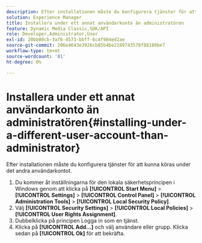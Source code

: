 ```yaml
---
description: Efter installationen måste du konfigurera tjänster för att kunna köras under det andra användarkontot.
solution: Experience Manager
title: Installera under ett annat användarkonto än administratören
feature: Dynamic Media Classic,SDK/API
role: Developer,Administrator,User
exl-id: 20bb00cb-3af6-4573-bbff-8c4f984ed2ae
source-git-commit: 206e4643e3926cb85b4be2189743578f88180be7
workflow-type: tm+mt
source-wordcount: '81'
ht-degree: 0%

---
```


# Installera under ett annat användarkonto än administratören{#installing-under-a-different-user-account-than-administrator}

Efter installationen måste du konfigurera tjänster för att kunna köras under det andra användarkontot.

1. Du kommer åt inställningarna för den lokala säkerhetsprincipen i Windows genom att klicka på **[!UICONTROL Start Menu]** > **[!UICONTROL Settings]** > **[!UICONTROL Control Panel]** > **[!UICONTROL Administration Tools]** > **[!UICONTROL Local Security Policy]**.
1. Välj **[!UICONTROL Security Settings]** > **[!UICONTROL Local Policies]** > **[!UICONTROL User Rights Assignment]**.
1. Dubbelklicka på principen Logga in som en tjänst.
1. Klicka på **[!UICONTROL Add…]** och välj användare eller grupp. Klicka sedan på **[!UICONTROL Ok]** för att bekräfta.
